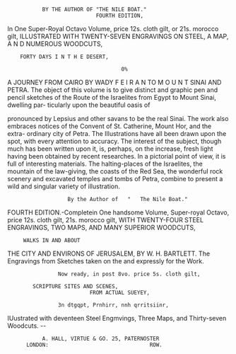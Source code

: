                BY THE AUTHOR OF "THE NILE BOAT."
                                FOURTH EDITION,

In One Super-Royal Octavo Volume, price 12s. cloth gilt, or 21s. morocco gilt,
       ILLUSTRATED WITH TWENTY-SEVEN ENGRAVINGS ON STEEL, A MAP, A N D
                                NUMEROUS WOODCUTS,


        FORTY DAYS I N T H E DESERT,

                                        0%

A JOURNEY FROM CAIRO BY WADY F E I R A N TO M O U N T SINAI
                    AND PETRA.
   The object of this volume is to give distinct and graphic pen and pencil
sketches of the Route of the Israelites from Egypt to Mount Sinai, dwelling par-
ticularly upon the beautiful oasis of


pronounced by Lepsius and other savans to be the real Sinai. The work also
embraces notices of the Convent of St. Catherine, Mount Hor, and the extra-
ordinary city of Petra.
  The Illustrations have all been drawn upon the spot, with every attention to
accuracy. The interest of the subject, though much has been written upon it, is,
perhaps, on the increase, fresh light having been obtained by recent researches.
In a pictorial point of view, it is full of interesting materials. The halting-places
of the Israelites, the mountain of the law-giving, the coasts of the Red Sea, the
wonderful rock scenery and excavated temples and tombs of Petra, combine to
present a wild and singular variety of illustration.



                       By the Author of   "   The Nile Boat."
FOURTH
     EDITION.-Completein One handsome Volume, Super-royal Octavo, price
                 12s. cloth gilt, 21s. morocco gilt,
              WITH TWENTY-FOUR STEEL ENGRAVINGS,
                  TWO MAPS, AND MANY SUPERIOR WOODCUTS,


         WALKS IN AND ABOUT
 THE CITY AND ENVIRONS OF JERUSALEM,
                         BY W. H. BARTLETT.
         The Engravings from Sketches taken on the              and expressly
                               for the Work.


                    Now ready, in post 8vo. price 5s. cloth gilt,

            SCRIPTURE SITES AND SCENES,
                              FROM ACTUAL SUEYEY,

                    3n dtgqpt, Prnhirr, nnh qrritsiinr,
IUustrated with deventeen Steel Engmvings, Three Maps, and Thirty-seven
                                 Woodcuts.
                                              --

               A. HALL, VIRTUE & GO. 25, PATERNOSTER
          LONDON:                                ROW.

